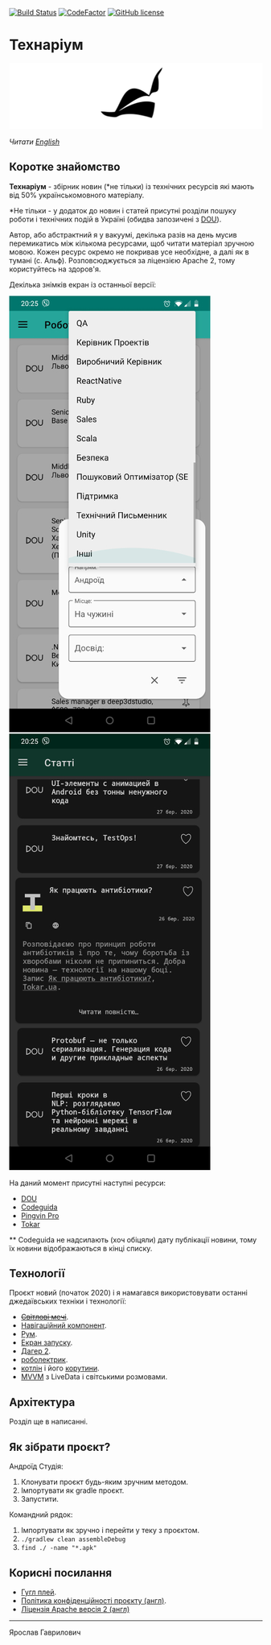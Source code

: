 [![Build Status](https://travis-ci.com/YaroslavHavrylovych/technical_news.svg?branch=development)](https://travis-ci.com/github/YaroslavHavrylovych/technical_news)
[![CodeFactor](https://www.codefactor.io/repository/github/yaroslavhavrylovych/technical_news/badge)](https://www.codefactor.io/repository/github/yaroslavhavrylovych/technical_news)
[![GitHub license](https://img.shields.io/badge/license-Apache%20License%202.0-blue.svg?style=flat)](https://www.apache.org/licenses/LICENSE-2.0)

# Технаріум

[![Technarium](./readme_files/technarium_logo.png)](https://play.google.com/store/apps/details?id=com.gmail.yaroslavlancelot.technarium)

*Читати [English](README.md)*

## Коротке знайомство

**Технаріум** - збірник новин (\*не тільки) із технічних ресурсів які мають від 50% українськомовного матеріалу.

\*Не тільки - у додаток до новин і статей присутні розділи пошуку роботи і технічних
подій в Україні (обидва запозичені з [DOU](https://dou.ua/?switch_lang=uk)).

Автор, або абстрактний я у вакуумі, декілька разів на день мусив перемикатись
між кількома ресурсами, щоб читати матеріал зручною мовою. Кожен ресурс окремо
не покривав усе необхідне, а далі як в тумані (с. Альф). 
Розповсюджується за ліцензією Apache 2, тому користуйтесь на здоров'я.

Декілька знімків екран із останньої версії:

![screen\_1](./readme_files/screens/screen_1.jpg)
![screen\_2](./readme_files/screens/screen_2.jpg)

На даний момент присутні наступні ресурси:
- [DOU](https://dou.ua/?switch_lang=uk)
- [Codeguida](https://codeguida.com/)
- [Pingvin Pro](https://pingvin.pro/)
- [Tokar](https://tokar.ua/)

\*\* Codeguida не надсилають (хоч обіцяли) дату публікації новини,
тому їх новини відображаються в кінці списку.

## Технології

Проєкт новий (початок 2020) і я намагався використовувати останні джедаївських
техніки і технології:

- [~~Світлові мечі~~](https://uk.wikipedia.org/wiki/%D0%A1%D0%B2%D1%96%D1%82%D0%BB%D0%BE%D0%B2%D0%B8%D0%B9_%D0%BC%D0%B5%D1%87).
- [Навігаційний компонент](https://developer.android.com/guide/navigation/navigation-getting-started).
- [Рум](https://developer.android.com/topic/libraries/architecture/room).
- [Екран запуску](https://material.io/design/communication/launch-screen.html#usage).
- [Дагер 2](https://developer.android.com/training/dependency-injection/dagger-android).
- [роболектрик](http://robolectric.org/getting-started/).
- [котлін](https://developer.android.com/kotlin) і його [корутини](https://kotlinlang.org/docs/reference/coroutines-overview.html).
- [MVVM](https://proandroiddev.com/mvvm-with-kotlin-android-architecture-components-dagger-2-retrofit-and-rxandroid-1a4ebb38c699) з LiveData і світськими розмовами.

## Архітектура

Розділ ще в написанні.

## Як зібрати проєкт?

Андроїд Студія:

1. Клонувати проєкт будь-яким зручним методом.
2. Імпортувати як gradle проєкт.
3. Запустити.

Командний рядок:

1. Імпортувати як зручно і перейти у теку з проєктом.
2. `./gradlew clean assembleDebug`
3. `find ./ -name "*.apk"`

## Корисні посилання

- [Гугл плей](https://play.google.com/store/apps/details?id=com.gmail.yaroslavlancelot.technarium).
- [Політика конфіденційності проєкту (англ)](https://github.com/YaroslavHavrylovych/technical_news/wiki/privacy_policy).
- [Ліцензія Apache версія 2 (англ)](LICENSE)

---------------------------------------
Ярослав Гаврилович
